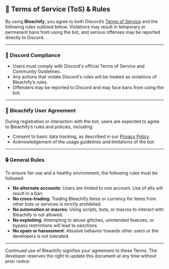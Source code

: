 ## 📜 Terms of Service (ToS) & Rules

By using **Bleachify**, you agree to both Discord’s [Terms of Service](https://discord.com/terms) and the following rules outlined below. Violations may result in temporary or permanent bans from using the bot, and serious offenses may be reported directly to Discord.

---

### 🔹 Discord Compliance

- Users must comply with Discord's official Terms of Service and Community Guidelines.
- Any actions that violate Discord's rules will be treated as violations of Bleachify’s rules.
- Offenders may be reported to Discord and may face bans from using the bot.

---

### 🔹 Bleachify User Agreement

During registration or interaction with the bot, users are expected to agree to Bleachify’s rules and policies, including:

- Consent to basic data tracking, as described in our [Privacy Policy](#PRIVACY_POLICY)
- Acknowledgement of the usage guidelines and limitations of the bot

---

### 🔒 General Rules

To ensure fair use and a healthy environment, the following rules must be followed:

- **No alternate accounts**: Users are limited to one account. Use of alts will result in a ban.
- **No cross-trading**: Trading Bleachify items or currency for items from other bots or services is strictly prohibited.
- **No automation or macros**: Using scripts, bots, or macros to interact with Bleachify is not allowed.
- **No exploiting**: Attempting to abuse glitches, unintended features, or bypass restrictions will lead to sanctions.
- **No spam or harassment**: Abusive behavior towards other users or the developers is not tolerated.

---

Continued use of Bleachify signifies your agreement to these Terms. The developer reserves the right to update this document at any time without prior notice.
